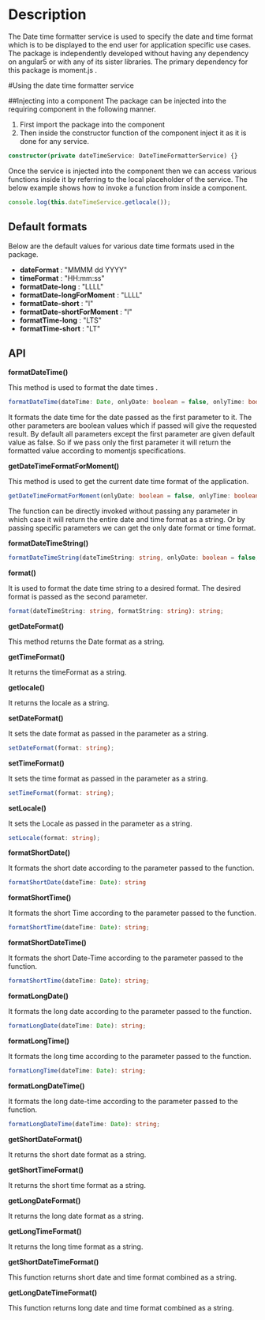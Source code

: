 # Description

The Date time formatter service is used to specify the date and time format which is to be displayed to the end user   for application specific use cases. The package is independently developed without having any dependency on angular5 or with any of its sister libraries. The primary dependency for this package is moment.js .

#Using the date time formatter service

##Injecting into a component
The package can be injected into the requiring component in the following manner.
1. First import the package into the component
2. Then inside the constructor function of the component inject it as it is done for any service.

```typescript
constructor(private dateTimeService: DateTimeFormatterService) {}
```

Once the service is injected into the component then we can access various functions inside it by referring to the local placeholder of the service. The below example shows how to invoke a function from inside a component.

```javascript
console.log(this.dateTimeService.getlocale());
```

## Default formats

Below are the default values for various date time formats used in the package.
- **dateFormat** :  "MMMM dd YYYY"
- **timeFormat** : "HH:mm:ss"
- **formatDate-long**  :  "LLLL"
- **formatDate-longForMoment** : "LLLL"
- **formatDate-short** : "l"
- **formatDate-shortForMoment** : "l"
- **formatTime-long** : "LTS"
- **formatTime-short** : "LT"

## API

**formatDateTime()**

This method is used to format the date times . 

```typescript
formatDateTime(dateTime: Date, onlyDate: boolean = false, onlyTime: boolean = false, showMilliseconds: boolean = false)
```

It formats the date time for the date passed as the first parameter to it. The other parameters are boolean values which if passed will give the requested result.  By default all  parameters except the first parameter are given default value as false. So if we pass only the first parameter it will return the formatted value according to momentjs specifications.

**getDateTimeFormatForMoment()** 

This method is used to get the current date time format of the application.

```typescript
getDateTimeFormatForMoment(onlyDate: boolean = false, onlyTime: boolean = false, showMilliseconds: boolean = false);
````
The function can be directly invoked without passing any parameter in which case it will return the entire date and time format as a string. Or by passing specific parameters we can get the only date format or time format.

**formatDateTimeString()**

```typescript
formatDateTimeString(dateTimeString: string, onlyDate: boolean = false, onlyTime: boolean = false, showMilliseconds: boolean = false): string
```

**format()**

It is used to format the date time string to a desired format. The desired format is passed as the second parameter.

```typescript
format(dateTimeString: string, formatString: string): string;
```

**getDateFormat()**

This method returns the Date format as a string.

**getTimeFormat()**

It returns the timeFormat as a string.

**getlocale()**

It returns the locale as a string.

**setDateFormat()**

It sets the date format as passed in the parameter as a string.

```typescript
setDateFormat(format: string);
```

**setTimeFormat()**

It sets the time format as passed in the parameter as a string.

```typescript
setTimeFormat(format: string);
```

**setLocale()**

It sets the Locale as passed in the parameter as a string.

```typescript
setLocale(format: string);
```

**formatShortDate()**

It formats the short date according to the parameter passed to the function.

```typescript
formatShortDate(dateTime: Date): string
```

**formatShortTime()**

It formats the short Time according to the parameter passed to the function.

```typescript
formatShortTime(dateTime: Date): string;
```

**formatShortDateTime()**

It formats the short Date-Time according to the parameter passed to the function.

```typescript
formatShortTime(dateTime: Date): string;
```

**formatLongDate()**

It formats the long date according to the parameter passed to the function.

```typescript
formatLongDate(dateTime: Date): string;
```

**formatLongTime()**

It formats the long time according to the parameter passed to the function.

```typescript
formatLongTime(dateTime: Date): string;
```

**formatLongDateTime()**

It formats the long date-time according to the parameter passed to the function.

```typescript
formatLongDateTime(dateTime: Date): string;
```

**getShortDateFormat()**

It returns the short date format as a string.

**getShortTimeFormat()**

It returns the short time format as a string.

**getLongDateFormat()**

It returns the long date format as a string.

**getLongTimeFormat()**

It returns the long time format as a string.

**getShortDateTimeFormat()**

This function returns short date and time format combined as a string.

**getLongDateTimeFormat()**

This function returns long date and time format combined as a string.

 











